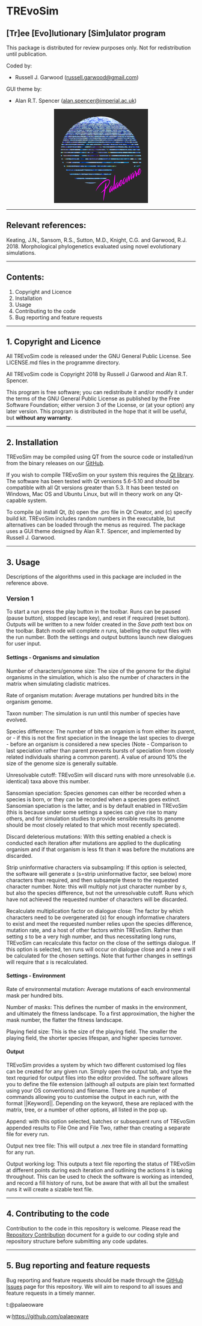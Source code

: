 # TREvoSim
## [Tr]ee [Evo]lutionary [Sim]ulator program

This package is distributed for review purposes only. Not for redistribution until publication. 

Coded by:
 - Russell J. Garwood (russell.garwood@gmail.com)

GUI theme by:
 - Alan R.T. Spencer (alan.spencer@imperial.ac.uk)

<p align="center">
  <img width="250" height="250" src="./resources/palaeoware_logo_square.png">
</p>

_____

## Relevant references:
Keating, J.N., Sansom, R.S., Sutton, M.D., Knight, C.G. and Garwood, R.J. 2018. Morphological phylogenetics evaluated using novel evolutionary simulations. 
_____


## Contents:

1. Copyright and Licence
2. Installation
3. Usage
4. Contributing to the code
5. Bug reporting and feature requests

______

## 1. Copyright and Licence

All TREvoSim code is released under the GNU General Public License. See LICENSE.md files in the programme directory.

All TREvoSim code is Copyright 2018 by Russell J Garwood and Alan R.T. Spencer.

This program is free software; you can redistribute it and/or modify it under the terms of the GNU General Public License as published by the Free Software Foundation; either version 3 of the License, or (at your option) any later version. This program is distributed in the hope that it will be useful, but **without any warranty**.
______

## 2. Installation

TREvoSim may be compiled using QT from the source code or installed/run from the binary releases on our [GitHub](https://github.com/palaeoware).

If you wish to compile TREvoSim on your system this requires the [Qt library](https://www.qt.io). The software has been tested with Qt versions 5.6-5.10 and should be compatible with all Qt versions greater than 5.3. It has been tested on Windows, Mac OS and Ubuntu Linux, but will in theory work on any Qt-capable system. 

To compile (a) install Qt, (b) open the .pro file in Qt Creator, and (c) specify build kit. TREvoSim includes random numbers in the executable, but alternatives can be loaded through the menus as required. The package uses a GUI theme designed by Alan R.T. Spencer, and implemented by Russell J. Garwood.
_____

## 3. Usage

Descriptions of the algorithms used in this package are included in the reference above. 

### Version 1

To start a run press the play button in the toolbar. Runs can be paused (pause button), stopped (escape key), and reset if required (reset button). Outputs will be written to a new folder created in the *Save path* text box on the toolbar. Batch mode will complete *n* runs, labelling the output files with the run number. Both the settings and output buttons launch new dialogues for user input.

#### Settings - Organisms and simulation

Number of characters/genome size: The size of the genome for the digital organisms in the simulation, which is also the number of characters in the matrix when simulating cladistic matrices.

Rate of organism mutation: Average mutations per hundred bits in the organism genome.

Taxon number: The simulation is run until this number of species have evolved. 

Species difference: The number of bits an organism is from either its parent, or - if this is not the first speciation in the lineage the last species to diverge - before an organism is considered a new species (Note - Comparison to last speciation rather than parent prevents bursts of speciation from closely related individuals sharing a common parent). A value of around 10% the size of the genome size is generally suitable. 

Unresolvable cutoff: TREvoSim will discard runs with more unresolvable (i.e. identical) taxa above this number.

Sansomian speciation: Species genomes can either be recorded when a species is born, or they can be recorded when a species goes extinct. Sansomian speciation is the latter, and is by default enabled in TREvoSim (this is because under some settings a species can give rise to many others, and for simulation studies to provide sensible results its genome should be most closely related to that which most recently speciated). 

Discard deleterious mutations: With this setting enabled a check is conducted each iteration after mutations are applied to the duplicating organism and if that organism is less fit than it was before the mutations are discarded.

Strip uninformative characters via subsampling: If this option is selected, the software will generate *s* (s=strip uninformative factor, see below) more characters than required, and then subsample these to the requested character number. Note: this will multiply not just character number by *s*, but also the species difference, but not the unresolvable cutoff. Runs which have not achieved the requested number of characters will be discarded. 

Recalculate multiplication factor on dialogue close: The factor by which characters need to be overgenerated (*s*) for enough informative charaters to exist and meet the requested number relies upon the species difference, mutation rate, and a host of other factors within TREvoSim. Rather than setting *s* to be a very high number, and thus necessitating long runs, TREvoSim can recalculate this factor on the close of the settings dialogue. If this option is selected, ten runs will occur on dialogue close and a new *s* will be calculated for the chosen settings. Note that further changes in settings will require that *s* is recalculated. 

#### Settings - Environment

Rate of environmental mutation: Average mutations of each environmental mask per hundred bits. 

Number of masks: This defines the number of masks in the environment, and ultimately the fitness landscape. To a first approximation, the higher the mask number, the flatter the fitness landscape. 

Playing field size: This is the size of the playing field. The smaller the playing field, the shorter species lifespan, and higher species turnover. 

#### Output

TREvoSim provides a system by which two different customised log files can be created for any given run. Simply open the output tab, and type the text requried for output files into the editor provided. The software allows you to define the file extension (although all outputs are plain text formatted using your OS conventions) and filename. There are a number of commands allowing you to customise the output in each run, with the format ||Keyword||. Depending on the keyword, these are replaced with the matrix, tree, or a number of other options, all listed in the pop up. 

Append: with this option selected, batches or subsequent runs of TREvoSim appended results to File One and File Two, rather than creating a separate file for every run.

Output nex tree file: This will output a .nex tree file in standard formatting for any run.

Output working log: This outputs a text file reporting the status of TREvoSim at different points during each iteration and outlining the actions it is taking throughout. This can be used to check the software is working as intended, and record a fill history of runs, but be aware that with all but the smallest runs it will create a sizable text file. 
_____

## 4. Contributing to the code

Contribution to the code in this repository is welcome. Please read the [Repository Contribution](https://github.com/palaeoware/repoconventions)  document for a guide to our coding style and repository structure before submitting any code updates.
_____

## 5. Bug reporting and feature requests

Bug reporting and feature requests should be made through the [GitHub Issues](../../issues) page for this repository. We will aim to respond to all issues and feature requests in a timely manner. 


t:@palaeoware

w:https://github.com/palaeoware
